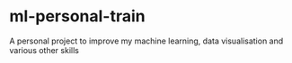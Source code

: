 # ml-personal-train
A personal project to improve my machine learning, data visualisation and various other skills
